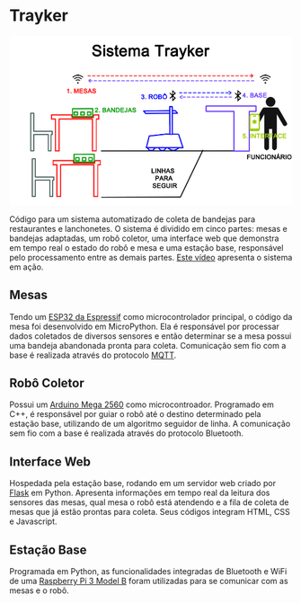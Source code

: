 # **Trayker**

![Visão geral do projeto](/imagens/trayker_simple.png?raw=true)

Código para um sistema automatizado de coleta de bandejas para restaurantes e lanchonetes. O sistema é dividido em cinco partes: mesas e bandejas adaptadas, um robô coletor, uma interface web que demonstra em tempo real o estado do robô e mesa e uma estação base, responsável pelo processamento entre as demais partes. [Este vídeo](https://www.youtube.com/watch?v=8xj9Teuq3to) apresenta o sistema em ação.

## **Mesas**

Tendo um [ESP32 da Espressif](https://www.espressif.com/en/products/hardware/esp32/resources) como microcontrolador principal, o código da mesa foi desenvolvido em MicroPython. Ela é responsável por processar dados coletados de diversos sensores e então determinar se a mesa possui uma bandeja abandonada pronta para coleta. Comunicação sem fio com a base é realizada através do protocolo [MQTT](https://mqtt.org/).

## **Robô Coletor**

Possui um [Arduino Mega 2560](https://store.arduino.cc/usa/mega-2560-r3) como microcontroador. Programado em C++, é responsável por guiar o robô até o destino determinado pela estação base, utilizando de um algoritmo seguidor de linha. A comunicação sem fio com a base é realizada através do protocolo Bluetooth.

## **Interface Web**

Hospedada pela estação base, rodando em um servidor web criado por [Flask](http://flask.pocoo.org/) em Python. Apresenta informações em tempo real da leitura dos sensores das mesas, qual mesa o robô está atendendo e a fila de coleta de mesas que já estão prontas para coleta. Seus códigos integram HTML, CSS e Javascript.

## **Estação Base**

Programada em Python, as funcionalidades integradas de Bluetooth e WiFi de uma [Raspberry Pi 3 Model B](https://www.raspberrypi.org/products/raspberry-pi-3-model-b/) foram utilizadas para se comunicar com as mesas e o robô.
